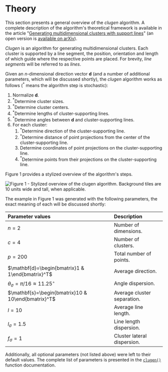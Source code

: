 # Theory

This section presents a general overview of the _clugen_ algorithm. A complete
description of the algorithm's theoretical framework is available in the article
"[Generating multidimensional clusters with support
lines](https://doi.org/10.1016/j.knosys.2023.110836)" (an open version is
[available on arXiv](https://arxiv.org/abs/2301.10327)).

_Clugen_ is an algorithm for generating multidimensional clusters. Each cluster
is supported by a line segment, the position, orientation and length of which
guide where the respective points are placed. For brevity, *line segments* will
be referred to as *lines*.

Given an $n$-dimensional direction vector $\mathbf{d}$ (and a number of
additional parameters, which will be discussed shortly), the _clugen_ algorithm
works as follows ($^*$ means the algorithm step is stochastic):

1. Normalize $\mathbf{d}$.
2. $^*$Determine cluster sizes.
3. $^*$Determine cluster centers.
4. $^*$Determine lengths of cluster-supporting lines.
5. $^*$Determine angles between $\mathbf{d}$ and cluster-supporting lines.
6. For each cluster:
   1. $^*$Determine direction of the cluster-supporting line.
   2. $^*$Determine distance of point projections from the center of the
      cluster-supporting line.
   3. Determine coordinates of point projections on the cluster-supporting line.
   4. $^*$Determine points from their projections on the cluster-supporting
      line.

Figure 1 provides a stylized overview of the algorithm's steps.

![**Figure 1** - Stylized overview of the *clugen* algorithm. Background tiles
are 10 units wide and tall, when
applicable.](https://raw.githubusercontent.com/clugen/.github/main/images/algorithm.png)

The example in Figure 1 was generated with the following parameters, the exact
meaning of each will be discussed shortly:

| Parameter values  | Description               |
|:----------------- | :------------------------ |
| $n=2$           | Number of dimensions.       |
| $c=4$           | Number of clusters.         |
| $p=200$         | Total number of points.     |
| $\mathbf{d}=\begin{bmatrix}1 & 1\end{bmatrix}^T$   | Average direction.          |
| $\theta_\sigma=\pi/16\approx{}11.25^{\circ}$       | Angle dispersion.           |
| $\mathbf{s}=\begin{bmatrix}10 & 10\end{bmatrix}^T$ | Average cluster separation. |
| $l=10$          | Average line length.        |
| $l_\sigma=1.5$  | Line length dispersion.     |
| $f_\sigma=1$    | Cluster lateral dispersion. |

Additionally, all optional parameters (not listed above) were left to their
default values. The complete list of parameters is presented in the
[`clugen()`](pyclugen.main.clugen) function documentation.
